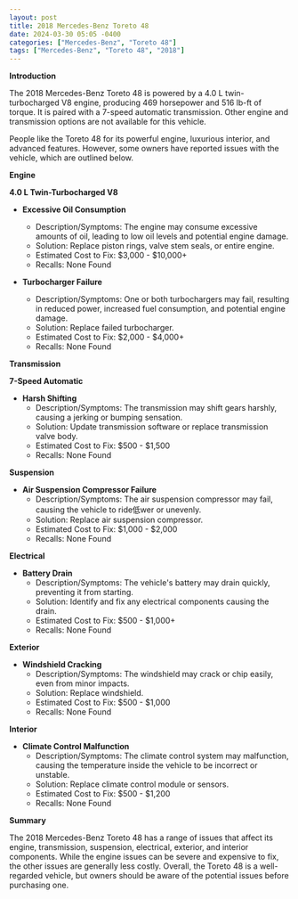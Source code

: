 ```yaml
---
layout: post
title: 2018 Mercedes-Benz Toreto 48
date: 2024-03-30 05:05 -0400
categories: ["Mercedes-Benz", "Toreto 48"]
tags: ["Mercedes-Benz", "Toreto 48", "2018"]
---
```

**Introduction**

The 2018 Mercedes-Benz Toreto 48 is powered by a 4.0 L twin-turbocharged V8 engine, producing 469 horsepower and 516 lb-ft of torque. It is paired with a 7-speed automatic transmission. Other engine and transmission options are not available for this vehicle.

People like the Toreto 48 for its powerful engine, luxurious interior, and advanced features. However, some owners have reported issues with the vehicle, which are outlined below.

**Engine**

**4.0 L Twin-Turbocharged V8**

* **Excessive Oil Consumption**
    * Description/Symptoms: The engine may consume excessive amounts of oil, leading to low oil levels and potential engine damage.
    * Solution: Replace piston rings, valve stem seals, or entire engine.
    * Estimated Cost to Fix: $3,000 - $10,000+
    * Recalls: None Found

* **Turbocharger Failure**
    * Description/Symptoms: One or both turbochargers may fail, resulting in reduced power, increased fuel consumption, and potential engine damage.
    * Solution: Replace failed turbocharger.
    * Estimated Cost to Fix: $2,000 - $4,000+
    * Recalls: None Found

**Transmission**

**7-Speed Automatic**

* **Harsh Shifting**
    * Description/Symptoms: The transmission may shift gears harshly, causing a jerking or bumping sensation.
    * Solution: Update transmission software or replace transmission valve body.
    * Estimated Cost to Fix: $500 - $1,500
    * Recalls: None Found

**Suspension**

* **Air Suspension Compressor Failure**
    * Description/Symptoms: The air suspension compressor may fail, causing the vehicle to ride低wer or unevenly.
    * Solution: Replace air suspension compressor.
    * Estimated Cost to Fix: $1,000 - $2,000
    * Recalls: None Found

**Electrical**

* **Battery Drain**
    * Description/Symptoms: The vehicle's battery may drain quickly, preventing it from starting.
    * Solution: Identify and fix any electrical components causing the drain.
    * Estimated Cost to Fix: $500 - $1,000+
    * Recalls: None Found

**Exterior**

* **Windshield Cracking**
    * Description/Symptoms: The windshield may crack or chip easily, even from minor impacts.
    * Solution: Replace windshield.
    * Estimated Cost to Fix: $500 - $1,000
    * Recalls: None Found

**Interior**

* **Climate Control Malfunction**
    * Description/Symptoms: The climate control system may malfunction, causing the temperature inside the vehicle to be incorrect or unstable.
    * Solution: Replace climate control module or sensors.
    * Estimated Cost to Fix: $500 - $1,200
    * Recalls: None Found

**Summary**

The 2018 Mercedes-Benz Toreto 48 has a range of issues that affect its engine, transmission, suspension, electrical, exterior, and interior components. While the engine issues can be severe and expensive to fix, the other issues are generally less costly. Overall, the Toreto 48 is a well-regarded vehicle, but owners should be aware of the potential issues before purchasing one.
